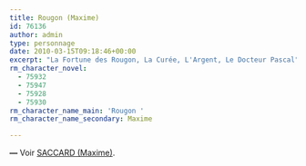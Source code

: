 ```yaml
---
title: Rougon (Maxime)
id: 76136
author: admin
type: personnage
date: 2010-03-15T09:18:46+00:00
excerpt: "La Fortune des Rougon, La Curée, L'Argent, Le Docteur Pascal"
rm_character_novel:
  - 75932
  - 75947
  - 75928
  - 75930
rm_character_name_main: 'Rougon '
rm_character_name_secondary: Maxime

---
```

**—** Voir <a href="/personnage/saccard-maxime/" target="_self">SACCARD (Maxime)</a>.